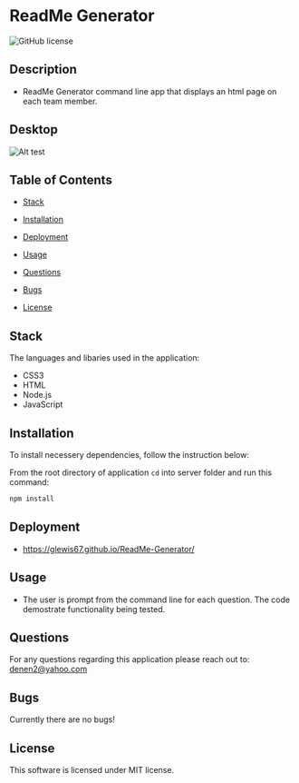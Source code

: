 # ReadMe Generator
![GitHub license](https://img.shields.io/badge/license-MIT-blue.svg)

## Description

* ReadMe Generator command line app that displays an
 html page on each team member.


## Desktop

![Alt test](./assets/images/.png)


## Table of Contents

* [Stack](#stack)

* [Installation](#installation)
 
* [Deployment](#deployment)

* [Usage](#usage)

* [Questions](#questions)

* [Bugs](#bugs)

* [License](#license)

## Stack

The languages and libaries used in the application:

- CSS3
- HTML
- Node.js
- JavaScript


## Installation

To install necessery dependencies, follow the instruction below:

From the root directory of application ```cd``` into server folder and run this command:

```bash
npm install
```

## Deployment

* https://glewis67.github.io/ReadMe-Generator/

## Usage

*  The user is prompt from the command line for each question.  The code demostrate functionality being tested.
 

## Questions

For any questions regarding this application please reach out to: denen2@yahoo.com

## Bugs

Currently there are no bugs!

## License

This software is licensed under MIT license.

